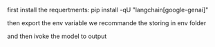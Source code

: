 first install the requertments: pip install -qU "langchain[google-genai]"


then export the env variable we recommande the storing in env folder 

and then  ivoke the model to output 